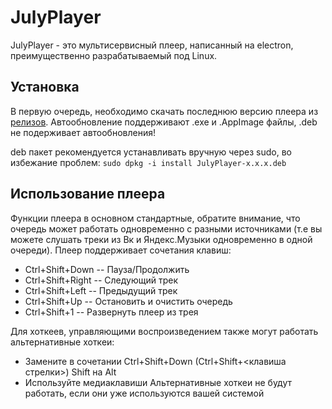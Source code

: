 # JulyPlayer

JulyPlayer - это мультисервисный плеер, написанный на electron, преимущественно разрабатываемый под Linux.

## Установка
В первую очередь, необходимо скачать последнюю версию плеера из [релизов](https://github.com/Falshlight/julyplayer/releases). Автообновление поддерживают .exe и .AppImage файлы, .deb не подерживает автообновления!

deb пакет рекомендуется устанавливать вручную через sudo, во избежание проблем:
`sudo dpkg -i install JulyPlayer-x.x.x.deb`

## Использование плеера

Функции плеера в основном стандартные, обратите внимание, что очередь может работать одновременно с разными источниками (т.е вы можете слушать треки из Вк и Яндекс.Музыки одновременно в одной очереди). Плеер поддерживает сочетания клавиш:
- Ctrl+Shift+Down -- Пауза/Продолжить
- Ctrl+Shift+Right -- Следующий трек
- Ctrl+Shift+Left -- Предыдущий трек
- Ctrl+Shift+Up -- Остановить и очистить очередь
- Ctrl+Shift+1 -- Развернуть плеер из трея

Для хоткеев, управляющими воспроизведением также могут работать альтернативные хоткеи:
- Замените в сочетании Ctrl+Shift+Down (Ctrl+Shift+<клавиша стрелки>) Shift на Alt
- Используйте медиаклавиши
Альтернативные хоткеи не будут работать, если они уже используются вашей системой


